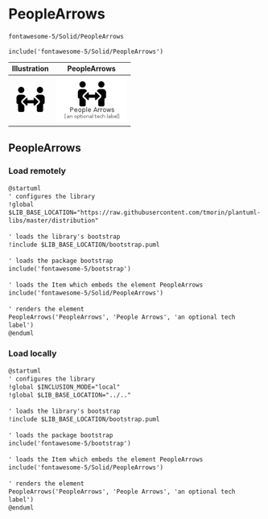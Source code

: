 # PeopleArrows


```text
fontawesome-5/Solid/PeopleArrows
```

```text
include('fontawesome-5/Solid/PeopleArrows')
```



| Illustration | PeopleArrows |
| :---: | :---: |
| ![illustration for Illustration](../../fontawesome-5/Solid/PeopleArrows.png) | ![illustration for PeopleArrows](../../fontawesome-5/Solid/PeopleArrows.Local.png) |




## PeopleArrows

### Load remotely
```plantuml
@startuml
' configures the library
!global $LIB_BASE_LOCATION="https://raw.githubusercontent.com/tmorin/plantuml-libs/master/distribution"

' loads the library's bootstrap
!include $LIB_BASE_LOCATION/bootstrap.puml

' loads the package bootstrap
include('fontawesome-5/bootstrap')

' loads the Item which embeds the element PeopleArrows
include('fontawesome-5/Solid/PeopleArrows')

' renders the element
PeopleArrows('PeopleArrows', 'People Arrows', 'an optional tech label')
@enduml
```

### Load locally
```plantuml
@startuml
' configures the library
!global $INCLUSION_MODE="local"
!global $LIB_BASE_LOCATION="../.."

' loads the library's bootstrap
!include $LIB_BASE_LOCATION/bootstrap.puml

' loads the package bootstrap
include('fontawesome-5/bootstrap')

' loads the Item which embeds the element PeopleArrows
include('fontawesome-5/Solid/PeopleArrows')

' renders the element
PeopleArrows('PeopleArrows', 'People Arrows', 'an optional tech label')
@enduml
```


